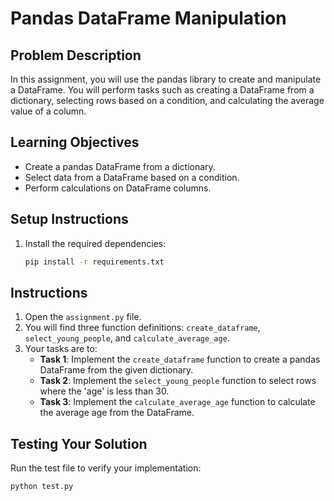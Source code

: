 # Pandas DataFrame Manipulation

## Problem Description

In this assignment, you will use the pandas library to create and manipulate a DataFrame. You will perform tasks such as creating a DataFrame from a dictionary, selecting rows based on a condition, and calculating the average value of a column.

## Learning Objectives

- Create a pandas DataFrame from a dictionary.
- Select data from a DataFrame based on a condition.
- Perform calculations on DataFrame columns.

## Setup Instructions

1.  Install the required dependencies:
    ```bash
    pip install -r requirements.txt
    ```

## Instructions

1.  Open the `assignment.py` file.
2.  You will find three function definitions: `create_dataframe`, `select_young_people`, and `calculate_average_age`.
3.  Your tasks are to:
    *   **Task 1**: Implement the `create_dataframe` function to create a pandas DataFrame from the given dictionary.
    *   **Task 2**: Implement the `select_young_people` function to select rows where the 'age' is less than 30.
    *   **Task 3**: Implement the `calculate_average_age` function to calculate the average age from the DataFrame.

## Testing Your Solution

Run the test file to verify your implementation:

```bash
python test.py
```
